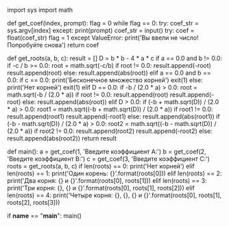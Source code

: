 import sys
import math

def get_coef(index, prompt):
    flag = 0
    while flag == 0:
        try:
            coef_str = sys.argv[index]
        except:
            print(prompt)
            coef_str = input()
        try:
            coef = float(coef_str)
            flag = 1
        except ValueError:
            print('Вы ввели не число! Попробуйте снова')
    return coef

def get_roots(a, b, c):
    result = []
    D = b * b - 4 * a * c
    if a == 0.0 and b != 0.0:
        if -c / b >= 0.0:
            root = math.sqrt(-c/b)
            if root != 0.0:
                result.append(-root)
                result.append(root)
            else:
                result.append(abs(root))
    elif a == 0.0 and b == 0.0:
        if c == 0.0:
            print('Бесконечное множество корней')
            exit(1)
        else:
            print('Нет корней')
            exit(1)
    elif D == 0.0:
        if -b / (2.0 * a) > 0.0:
            root = math.sqrt(-b / (2.0 * a))
            if root != 0.0:
                result.append(root)
                result.append(-root)
            else:
                result.append(abs(root))
    elif D > 0.0:
        if (-b + math.sqrt(D)) / (2.0 * a) > 0.0:
            root1 = math.sqrt((-b + math.sqrt(D)) / (2.0 * a))
            if root1 != 0.0:
                result.append(root1)
                result.append(-root1)
            else:
                result.append(abs(root1))
        if (-b - math.sqrt(D)) / (2.0 * a) > 0.0:
            root2 = math.sqrt((-b - math.sqrt(D)) / (2.0 * a))
            if root2 != 0.0:
                result.append(root2)
                result.append(-root2)
            else:
                result.append(abs(root2))
    return result

def main():
    a = get_coef(1, 'Введите коэффициент А:')
    b = get_coef(2, 'Введите коэффициент B:')
    c = get_coef(3, 'Введите коэффициент C:')
    roots = get_roots(a, b, c)
    if len(roots) == 0:
        print('Нет корней')
    elif len(roots) == 1:
        print('Один корень: {}'.format(roots[0]))
    elif len(roots) == 2:
        print('Два корня: {} и {}'.format(roots[0], roots[1]))
    elif len(roots) == 3:
        print('Три корня: {}, {} и {}'.format(roots[0], roots[1], roots[2]))
    elif len(roots) == 4:
        print('Четыре корня: {}, {}, {} и {}'.format(roots[0], roots[1], roots[2], roots[3]))

if __name__ == "__main__":
    main()
